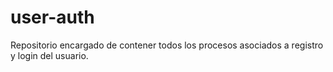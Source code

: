 # user-auth
Repositorio encargado de contener todos los procesos asociados a registro y login del usuario.
